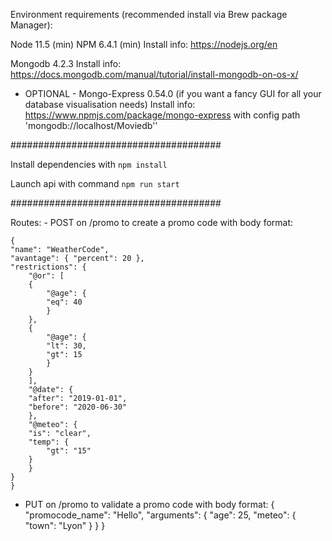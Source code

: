 Environment requirements (recommended install via Brew package Manager):

Node 11.5 (min) NPM 6.4.1 (min)
Install info: https://nodejs.org/en

Mongodb 4.2.3
Install info: https://docs.mongodb.com/manual/tutorial/install-mongodb-on-os-x/

- OPTIONAL - 
Mongo-Express 0.54.0 (if you want a fancy GUI for all your database visualisation needs)
Install info: https://www.npmjs.com/package/mongo-express with config path 'mongodb://localhost/Moviedb''

######################################

Install dependencies with `npm install`

Launch api with command `npm run start`

######################################

Routes: 
    - POST on /promo to create a promo code with body format:

    {
    "name": "WeatherCode",
    "avantage": { "percent": 20 },
    "restrictions": {
        "@or": [
        {
            "@age": {
            "eq": 40
            }
        },
        {
            "@age": {
            "lt": 30,
            "gt": 15
            }
        }
        ],
        "@date": {
        "after": "2019-01-01",
        "before": "2020-06-30"
        },
        "@meteo": {
        "is": "clear",
        "temp": {
            "gt": "15"
        }
        }
    }
    }


- PUT on /promo to validate a promo code with body format:
    {
    "promocode_name": "Hello",
    "arguments": {
        "age": 25,
        "meteo": { "town": "Lyon" }
    }
    }
